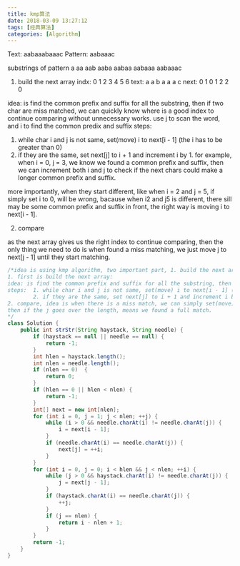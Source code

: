 ```yaml
---
title: kmp算法
date: 2018-03-09 13:27:12
tags: [经典算法]
categories: [Algorithm]
---
```

Text: aabaaabaaac
Pattern: aabaaac

substrings of pattern
a
aa
aab
aaba
aabaa
aabaaa
aabaaac

1. build the next array
indx: 0 1 2 3 4 5 6
text: a a b a a a c
next: 0 1 0 1 2 2 0

idea: is find the common prefix and suffix for all the substring, then if two char are miss matched, we can quickly know where is a good index to continue comparing without unnecessary works.
use j to scan the word, and i to find the common predix and suffix
steps:  
1. while char i and j is not same, set(move) i to next[i - 1] (the i has to be greater than 0)
2. if they are the same, set next[j] to i + 1 and increment i by 1. 
for example, when i = 0, j = 3, we know we found a common prefix and suffix, then we can increment both i and j to check if the next chars could make a longer common prefix and suffix.

more importantly, when they start different, like when i = 2 and j = 5, if simply set i to 0, will be wrong, bacause when i2 and j5 is different, there sill may be some common prefix and suffix in front, the right way is moving i to next[i - 1].

2. compare

as the next array gives us the right index to continue comparing, then the only thing we need to do is when found a miss matching, we just move j to next[j - 1] until they start matching.

```java
/*idea is using kmp algorithm, two important part, 1. build the next array. 2. compare
1. first is build the next array: 
idea: is find the common prefix and suffix for all the substring, then if two char are miss matched, we can quickly know where is a good index to continue comparing without unnecessary works.
steps:  1. while char i and j is not same, set(move) i to next[i - 1] (the i has to be greater than 0)
        2. if they are the same, set next[j] to i + 1 and increment i by 1. 
2. compare, idea is when there is a miss match, we can simply set(move) j to next[j - 1] to continue, otherwise, we can just keep moving both i and j and compare.
then if the j goes over the length, means we found a full match.
*/
class Solution {
    public int strStr(String haystack, String needle) {
        if (haystack == null || needle == null) {
            return -1;
        }
        int hlen = haystack.length();
        int nlen = needle.length();
        if (nlen == 0)  {
            return 0;
        }
        if (hlen == 0 || hlen < nlen) {
            return -1;
        }
        int[] next = new int[nlen];
        for (int i = 0, j = 1; j < nlen; ++j) {
            while (i > 0 && needle.charAt(i) != needle.charAt(j)) {
                i = next[i - 1];
            }
            if (needle.charAt(i) == needle.charAt(j)) {
                next[j] = ++i;
            }
        }
        for (int i = 0, j = 0; i < hlen && j < nlen; ++i) {
            while (j > 0 && haystack.charAt(i) != needle.charAt(j)) {
                j = next[j - 1]; 
            }
            if (haystack.charAt(i) == needle.charAt(j)) {
                ++j;
            }
            if (j == nlen) {
                return i - nlen + 1;
            }
        }
        return -1;
    }
}
```